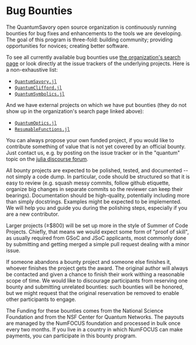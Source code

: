 # Bug Bounties

The QuantumSavory open source organization is continuously running bounties for bug fixes and enhancements to the tools we are developing. 
The goal of this program is three-fold: building community; providing opportunities for novices; creating better software.

To see all currently available bug bounties use [the organization's search page](https://github.com/search?q=org%3AQuantumSavory+label%3A%22bug+bounty%22&type=issues) or look directly at the issue trackers of the underlying projects. Here is a non-exhaustive list:

- [`QuantumSavory.jl`](https://github.com/QuantumSavory/QuantumSavory.jl/issues?q=is%3Aissue+is%3Aopen+label%3A%22bug+bounty%22)
- [`QuantumClifford.jl`](https://github.com/QuantumSavory/QuantumClifford.jl/issues?q=is%3Aissue+is%3Aopen+label%3A%22bug+bounty%22)
- [`QuantumSymbolics.jl`](https://github.com/QuantumSavory/QuantumSymbolics.jl/issues?q=is%3Aissue+is%3Aopen+label%3A%22bug+bounty%22)

And we have external projects on which we have put bounties (they do not show up in the organization's search page linked above):

- [`QuantumOptics.jl`](https://github.com/qojulia/QuantumOptics.jl/issues?q=is%3Aissue+is%3Aopen+label%3A%22bug+bounty%22)
- [`ResumableFunctions.jl`](https://github.com/JuliaDynamics/ResumableFunctions.jl/issues?q=is%3Aissue+is%3Aopen+label%3A%22bug+bounty%22)

You can always propose your own funded project, if you would like to contribute something of value that is not yet covered by an official bounty. Just contact us, e.g. by posting on the issue tracker or in the "quantum" topic on the [julia discourse forum](https://discourse.julialang.org/).

All bounty projects are expected to be polished, tested, and documented -- not simply a code dump. In particular, code should be structured so that it is easy to review (e.g. squash messy commits, follow github etiquette, organize big changes in separate commits so the reviewer can keep their bearings). Documentation should be high-quality, potentially including more than simply docstrings. Examples might be expected to be implemented. We will help you and guide you during the polishing steps, especially if you are a new contributor.

Larger projects (≥$800) will be set up more in the style of Summer of Code Projects. Chiefly, that means we would expect some form of "proof of skill", as usually required from GSoC and JSoC applicants, most commonly done by submitting and getting merged a simple pull request dealing with a minor issue.

If someone abandons a bounty project and someone else finishes it, whoever finishes the project gets the award. The original author will always be contacted and given a chance to finish their work withing a reasonable scope of time. We would like to discourage participants from reserving one bounty and submitting unrelated bounties: such bounties will be honored, but we might request that the original reservation be removed to enable other participants to engage.

The Funding for these bounties comes from the National Science Foundation and from the NSF Center for Quantum Networks.
The payouts are managed by the NumFOCUS foundation and processed in bulk once every two months.
If you live in a country in which NumFOCUS can make payments, you can participate in this bounty program.

